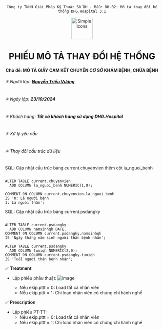 <div align="center">

`Công ty TNHH Giải Pháp Kỹ Thuật Số DH - Mẫu: DH-02: Mô tả thay đổi hệ thống DHG.Hospital 3.1`

</div>

<div align="center">
  <img src="https://raw.githubusercontent.com/dh-hos/dhg.hospitalprinter/main/Deploy_Tools/Logo.ico" alt="Simple Icons" width=70>
  <h1>PHIẾU MÔ TẢ THAY ĐỔI HỆ THỐNG</h1>  
</div>
<div align="center">

#### Chủ đề: MÔ TẢ GIẤY CAM KẾT CHUYỂN CƠ SỞ KHÁM BỆNH, CHỮA BỆNH

</div>

###### :eight_spoked_asterisk: Người lập: [**Nguyễn Triều Vương**](https://github.com/vuongdh)

###### :eight_spoked_asterisk: Ngày lập: **23/10/2024**

###### :eight_spoked_asterisk: Khách hàng: **Tất cả khách hàng sử dụng DHG.Hospital**

###### :eight_spoked_asterisk: Xử lý yêu cầu
###### :eight_spoked_asterisk: Thay đổi cấu trúc dữ liệu

 SQL: Cập nhật cấu trúc bảng current.chuyenvien thêm cột la_nguoi_benh
```

ALTER TABLE current.chuyenvien
  ADD COLUMN la_nguoi_benh NUMERIC(1,0);

COMMENT ON COLUMN current.chuyenvien.la_nguoi_benh
IS '0: Là người bệnh
1: Là người thân';
```

 SQL: Cập nhật cấu trúc bảng current.psdangky
```

ALTER TABLE current.psdangky
  ADD COLUMN namsinhqh DATE;
COMMENT ON COLUMN current.psdangky.namsinhqh
IS 'Ngày tháng năm sinh người thân bệnh nhân';

ALTER TABLE current.psdangky
  ADD COLUMN tuoiqh NUMERIC(2,0);
COMMENT ON COLUMN current.psdangky.tuoiqh
IS 'Tuổi người thân bệnh nhân';
```
:white_check_mark: **Treatment**
- Lập phiếu phẫu thuật:
  ![image](https://github.com/user-attachments/assets/dec40ce8-2177-476e-ab62-270c542a0c22)

  - Nếu ekip.pttt = 0: Load tất cả nhân viên
  - Nếu ekip.pttt = 1: Chỉ load nhân viên có chứng chỉ hành nghề
    
:white_check_mark: **Prescription**
- Lập phiếu PT-TT:
  	- Nếu ekip.pttt = 0: Load tất cả nhân viên
  	- Nếu ekip.pttt = 1: Chỉ load nhân viên có chứng chỉ hành nghề
